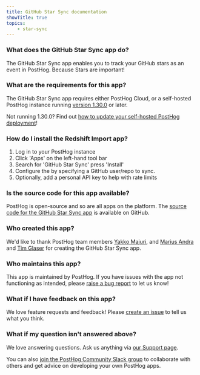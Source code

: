 ```yaml
---
title: GitHub Star Sync documentation
showTitle: true
topics:
    - star-sync
---
```


### What does the GitHub Star Sync app do?

The GitHub Star Sync app enables you to track your GitHub stars as an event in PostHog. Because Stars are important!

### What are the requirements for this app?

The GitHub Star Sync app requires either PostHog Cloud, or a self-hosted PostHog instance running [version 1.30.0](https://posthog.com/blog/the-posthog-array-1-30-0) or later. 

Not running 1.30.0? Find out [how to update your self-hosted PostHog deployment](https://posthog.com/docs/self-host/configure/upgrading-posthog)! 

### How do I install the Redshift Import app?

1. Log in to your PostHog instance
2. Click 'Apps' on the left-hand tool bar
3. Search for 'GitHub Star Sync' press 'Install'
4. Configure the by specifying a GitHub user/repo to sync. 
5. Optionally, add a personal API key to help with rate limits

### Is the source code for this app available?

PostHog is open-source and so are all apps on the platform. The [source code for the GitHub Star Sync app](https://github.com/PostHog/github-star-sync-plugin) is available on GitHub. 

### Who created this app?

We'd like to thank PostHog team members [Yakko Majuri](https://github.com/yakkomajuri), and [Marius Andra](https://github.com/mariusandra) and [Tim Glaser](https://github.com/timgl) for creating the GitHub Star Sync app. 

### Who maintains this app?

This app is maintained by PostHog. If you have issues with the app not functioning as intended, please [raise a bug report](https://github.com/PostHog/posthog/issues/new?assignees=&labels=bug&template=bug_report.md) to let us know!

### What if I have feedback on this app?

We love feature requests and feedback! Please [create an issue](https://github.com/PostHog/posthog/issues/new?assignees=&labels=enhancement%2C+feature&template=feature_request.md) to tell us what you think. 

### What if my question isn't answered above?

We love answering questions. Ask us anything via [our Support page](/questions).

You can also [join the PostHog Community Slack group](/slack) to collaborate with others and get advice on developing your own PostHog apps.